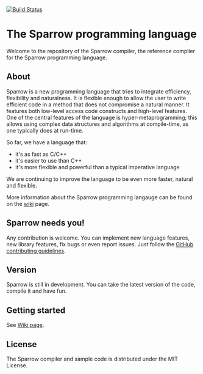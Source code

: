 [![Build Status](https://travis-ci.org/Sparrow-lang/sparrow.svg?branch=master)](https://travis-ci.org/Sparrow-lang/sparrow)

# The Sparrow programming language

Welcome to the repository of the Sparrow compiler, the reference compiler for the Sparrow programming language.

## About

Sparrow is a new programming language that tries to integrate efficiency, flexibility and naturalness. It is flexible enough to allow the user to write efficient code in a method that does not compromise a natural manner. It features both low-level access code constructs and high-level features. One of the central features of the language is hyper-metaprogramming; this allows using complex data structures and algorithms at compile-time, as one typically does at run-time.

So far, we have a language that:
- it's as fast as C/C++
- it's easier to use than C++
- it's more flexible and powerful than a typical imperative language

We are continuing to improve the language to be even more faster, natural and flexible.

More information about the Sparrow programming langauge can be found on the [wiki](https://github.com/Sparrow-lang/sparrow/wiki) page.

## Sparrow needs you!

Any contribution is welcome. You can implement new language features, new library features, fix bugs or even report issues. Just follow the [GitHub contributing guidelines](https://guides.github.com/activities/contributing-to-open-source/).

## Version
Sparrow is still in development. You can take the latest version of the code, compile it and have fun.

## Getting started
See [Wiki page](https://github.com/Sparrow-lang/sparrow/wiki).

## License

The Sparrow compiler and sample code is distributed under the MIT License.
